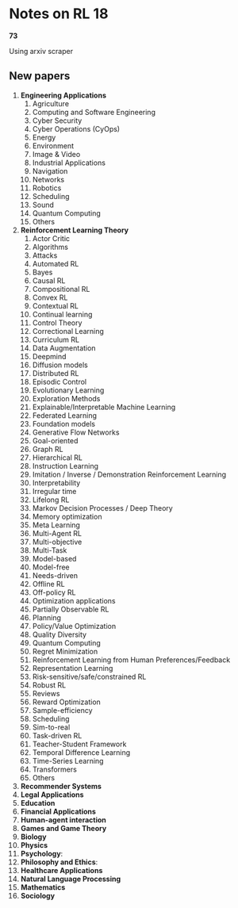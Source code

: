 # Notes on RL 18

__73__

Using arxiv scraper

## New papers

1. __Engineering Applications__
   1. Agriculture
   3. Computing and Software Engineering
   4. Cyber Security 
   5. Cyber Operations (CyOps)
   6. Energy
   7. Environment
   8. Image & Video
   9.  Industrial Applications
   10. Navigation
   11. Networks
   12. Robotics
   13. Scheduling
   14. Sound
   15. Quantum Computing
   16. Others
2. __Reinforcement Learning Theory__
    1. Actor Critic
    2. Algorithms
    3. Attacks
    4. Automated RL
    5. Bayes
    6. Causal RL
    7. Compositional RL
    8. Convex RL
    9. Contextual RL
    10. Continual learning
    11. Control Theory
    12. Correctional Learning
    13. Curriculum RL
    14. Data Augmentation
    15. Deepmind
    16. Diffusion models
    17. Distributed RL
    18. Episodic Control
    19. Evolutionary Learning
    20. Exploration Methods
    21. Explainable/Interpretable Machine Learning
    22. Federated Learning
    23. Foundation models
    24. Generative Flow Networks
    25. Goal-oriented
    26. Graph RL
    27. Hierarchical RL
    28. Instruction Learning
    29. Imitation / Inverse / Demonstration Reinforcement Learning
    30. Interpretability
    31. Irregular time
    32. Lifelong RL 
    33. Markov Decision Processes / Deep Theory
    34. Memory optimization
    35. Meta Learning
    36. Multi-Agent RL
    37. Multi-objective
    38. Multi-Task
    39. Model-based
    40. Model-free
    41. Needs-driven
    42. Offline RL
    43. Off-policy RL
    44. Optimization applications
    45. Partially Observable RL
    46. Planning
    47. Policy/Value Optimization
    48. Quality Diversity
    49. Quantum Computing
    50. Regret Minimization
    51. Reinforcement Learning from Human Preferences/Feedback
    52. Representation Learning
    53. Risk-sensitive/safe/constrained RL
    54. Robust RL
    55. Reviews
    56. Reward Optimization
    57. Sample-efficiency
    58. Scheduling
    59. Sim-to-real
    60. Task-driven RL
    61. Teacher-Student Framework
    62. Temporal Difference Learning
    63. Time-Series Learning
    64. Transformers
    65. Others
3. __Recommender Systems__
4. __Legal Applications__
5. __Education__
6. __Financial Applications__
7. __Human-agent interaction__
8. __Games and Game Theory__
9.  __Biology__
10. __Physics__
11. __Psychology__:
12. __Philosophy and Ethics__:
13. __Healthcare Applications__
14. __Natural Language Processing__
15. __Mathematics__
16. __Sociology__